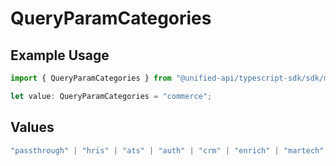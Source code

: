 # QueryParamCategories

## Example Usage

```typescript
import { QueryParamCategories } from "@unified-api/typescript-sdk/sdk/models/operations";

let value: QueryParamCategories = "commerce";
```

## Values

```typescript
"passthrough" | "hris" | "ats" | "auth" | "crm" | "enrich" | "martech" | "ticketing" | "uc" | "accounting" | "storage" | "commerce" | "payment" | "genai" | "messaging" | "kms" | "task" | "scim" | "lms" | "repo" | "metadata"
```